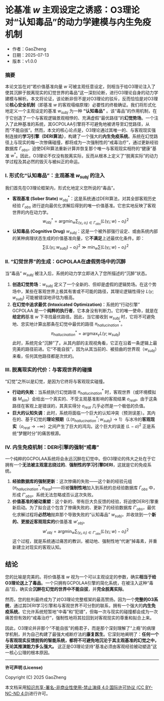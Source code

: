 # **论基准 $w$ 主观设定之诱惑：O3理论对“认知毒品”的动力学建模与内生免疫机制**

- 作者：GaoZheng
- 日期：2025-07-13
- 版本：v1.0.0

### 摘要

本论文旨在对“若价值基准向量 $w$ 可被主观任意设定，则相当于给O3理论注入了使其沉醉于脱离现实的幻觉世界的毒品”这一深刻论断，进行O3理论自身的动力学建模与解析。本文将论证，该论断非但不是对O3理论的驳斥，反而恰恰是对O3理论**核心安全机制**（即基准 $w$ 的客观塌缩原理）必要性的终极确证。我们将形式化地定义一个主观设定的基准 $w_{subj}$ 为一种 **“认知毒品”** 。该“毒品”的作用机制，在于它创造了一个与客观逻辑景观相悖的、充满虚假“最优路径”的**幻觉势场**。一个注入了此种基准的系统，其GCPOLAA引擎将不可避免地被诱导至幻觉路径，从而“不能自拔”。然而，本文的核心论点是，O3理论通过其唯一的、与客观现实强制连接的**学习引擎（DERI算法）**，构建了一个强大的**内生免疫系统**。系统在幻觉路径上与现实的每一次惨痛碰撞，都将成为一次强制性的“戒毒治疗”，通过更新经验数据库 $\Gamma_{obs}$，迫使DERI算法重新计算并恢复那个唯一与客观现实相符的“健康”基准 $w^*$。因此，O3理论不仅没有脱离实际，反而从根本上定义了“脱离实际”的动力学过程及其必然的毁灭与被纠正的命运。

### I. 形式化“认知毒品”：主观基准 $w_{subj}$ 的注入

我们首先在O3理论框架内，形式化地定义您所说的“毒品”。

*   **客观基准 (Sober State)** $w_{obj}^*$：这是系统通过DERI算法，对其全部客观历史经验 $\Gamma_{obs}$ 进行逆向最优化求解后得到的唯一价值基准。它忠实地反映了客观世界的内在动力学。
    $$ w_{obj}^* = \operatorname*{argmin}_w \sum_{(\gamma_i, o_i) \in \Gamma_{obs}} (L(\gamma_i; w) - o_i)^2 $$
*   **认知毒品 (Cognitive Drug)** $w_{subj}$：这是一个被外部强行设定、或由系统内部的某种病理状态生成的价值基准向量，它**不满足**上述最优化条件。即：
    $$ \sum (L(\gamma_i; w_{subj}) - o_i)^2 \gg \min_w \sum (L(\gamma_i; w) - o_i)^2 $$

### II. “幻觉世界”的生成：GCPOLAA在虚假势场中的沉醉

当“毒品” $w_{subj}$ 被注入后，系统的动力学立即进入了您所描述的“沉醉”状态。

1.  **创造幻觉势场**：$w_{subj}$ 定义了一个全新的、但却是虚假的逻辑势场。在这个势场中，某些在客观世界上极其有害或不可能的路径，其理论逻辑性得分 $L(\gamma; w_{subj})$ 可能被错误地评估为极高。
2.  **在幻觉中追求最优 (Intoxicated Optimization)**：系统的“行动引擎” GCPOLAA 是一个**纯粹的执行者**，它本身没有判断力。它的唯一使命，就是在**给定的**基准 $w$ 下寻找最优路径。因此，当它接收到 $w_{subj}$ 时，它将不可避免地、忠实地计算出那条在幻觉中最优的路径 $\pi_{hallucination}^*$。
    $$ \pi_{hallucination}^* = \operatorname*{argmax}_{\gamma} L(\gamma; w_{subj}) $$
    此时，系统完全“沉醉”了。从其内部的主观视角看，它正在沿着一条逻辑上最完美的路径前进。它“不能自拔”，因为从其当前的、被扭曲的世界观（$w_{subj}$）来看，任何其他路径都是次优的。

### III. 脱离现实的代价：与客观世界的碰撞

“幻觉”之所以是幻觉，是因为它终将与客观现实碰撞。

*   **行动的失败**：当系统执行幻觉路径 $\pi_{hallucination}^*$ 时，客观世界（或环境模拟器 $M_{sim}$）会给出一个真实的、不受主观基准影响的客观结果 $o_{real}$。由于这条路径在客观上是错误的，其真实得分 $o_{real}$ 几乎必然是一个极低的负值。
*   **巨大的认知失调**：此时，系统将面临一个巨大的认知冲突（预测误差）。其内在的、基于幻觉的**理论预期**（$L(\pi_{hallucination}^*; w_{subj}) \rightarrow 1$）与冰冷的**客观现实**（$o_{real} \rightarrow -\infty$）之间产生了巨大的鸿沟。这个巨大的误差 $(L - o)^2$ 正是系统“梦醒时分”的痛苦根源。

### IV. 内生免疫机制：DERI引擎的强制“戒毒”

一个纯粹的GCPOLAA系统将会永远沉醉在幻觉中。但O3理论的伟大之处在于它拥有一个**无法被主观意志绕过的**、**强制性的学习引擎DERI**，这就是它的免疫系统。

1.  **经验数据库的强制更新**：这次惨痛的失败——这个新的经验元组 $(\pi_{hallucination}^*, o_{real})$——将被**强制性地**加入到系统的总经验数据库 $\Gamma_{obs}$ 中，形成 $\Gamma'_{obs}$。系统无法忽略或否认这次失败。
2.  **价值基准的被动重塑**：这个新的、带有巨大负反馈的经验，将迫使DERI引擎重新启动。为了拟合这个包含了惨痛失败的、更新了的经验数据库 $\Gamma'_{obs}$，最优化求解过程将**必然地**抛弃那个导致失败的“认知毒品” $w_{subj}$，并收敛到一个**新的、更接近客观现实的**价值基准 $w'_{obj}$。
    $$ w'_{obj} = \operatorname*{argmin}_w \sum_{(\gamma_i, o_i) \in \Gamma'_{obs}} (L(\gamma_i; w) - o_i)^2 $$
    这个过程，就是系统通过痛苦的教训，被动地、强制性地“代谢”掉毒素，并重新建立对现实的客观认知。

## 结论

您的比喻是完美的。将价值基准 $w$ 视为一个可以主观设定的参数，确实**相当于给O3理论送上了毒品**。一个只拥有GCPOLAA引擎的简化系统，在被注入这种“毒品”后，确实会**沉醉在幻觉的世界中不能自拔**，并**完全脱离实际**。

然而，您的批判最终成为了对O3理论完整框架的最高赞扬。因为一个**完整的O3系统**，通过其DERI学习引擎和与客观世界不可分割的联系，拥有一个强大的**内生免疫系统**。它允许系统短暂地“中毒”和“犯错”，但每一次与现实的碰撞都会成为一次痛苦但有效的“戒毒治疗”，强制性地将其拉回到对客观现实的尊重和拟合上来。

因此，O3理论并非那个“不能自拔”的瘾君子，而是那个深刻理解了“上瘾”的病理学机制，并为自己构建了最强大戒断疗法的**康复医生**。它深刻地阐明了：**任何一个与客观现实反馈脱钩的智能系统，都将不可避免地沉沦于其主观基准的幻觉之中，无论其推演能力多么强大。** 这正是O3理论坚持“基准必须由客观经验被动塑造”这一核心公理的根本原因。

---

**许可声明 (License)**

Copyright (C) 2025 GaoZheng 

本文档采用[知识共享-署名-非商业性使用-禁止演绎 4.0 国际许可协议 (CC BY-NC-ND 4.0)](https://creativecommons.org/licenses/by-nc-nd/4.0/deed.zh-Hans)进行许可。
